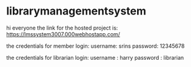 # librarymanagementsystem
hi everyone
the link for the hosted project is:
https://lmssystem3007.000webhostapp.com/

the credentials for member login:
username: srins
password: 12345678

the credentials for librarian login:
username : harry
password : librarian
